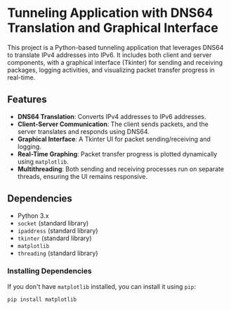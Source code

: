 # Tunneling Application with DNS64 Translation and Graphical Interface

This project is a Python-based tunneling application that leverages DNS64 to translate IPv4 addresses into IPv6. It includes both client and server components, with a graphical interface (Tkinter) for sending and receiving packages, logging activities, and visualizing packet transfer progress in real-time.

## Features
- **DNS64 Translation**: Converts IPv4 addresses to IPv6 addresses.
- **Client-Server Communication**: The client sends packets, and the server translates and responds using DNS64.
- **Graphical Interface**: A Tkinter UI for packet sending/receiving and logging.
- **Real-Time Graphing**: Packet transfer progress is plotted dynamically using `matplotlib`.
- **Multithreading**: Both sending and receiving processes run on separate threads, ensuring the UI remains responsive.

## Dependencies
- Python 3.x
- `socket` (standard library)
- `ipaddress` (standard library)
- `tkinter` (standard library)
- `matplotlib`
- `threading` (standard library)

### Installing Dependencies
If you don't have `matplotlib` installed, you can install it using `pip`:

```bash
pip install matplotlib
